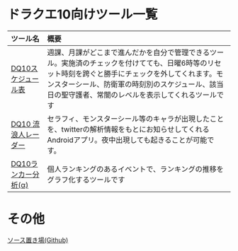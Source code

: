 # ドラクエ10向けツール一覧

| ツール名 | 概要 |
|:-----------------------|:------------------------|
| [DQ10スケジュール表](https://roppy001.github.io/dq10scheduler/dtdaily.html) | 週課、月課がどこまで進んだかを自分で管理できるツール。実施済のチェックを付けてても、日曜6時等のリセット時刻を跨ぐと勝手にチェックを外してくれます。モンスターシール、防衛軍の時刻別のスケジュール、該当日の聖守護者、常闇のレベルを表示してくれるツールです |
| [DQ10 流浪人レーダー](https://play.google.com/store/apps/details?id=roppy.dq10.seraphysearcher) | セラフィ、モンスターシール等のキャラが出現したことを、twitterの解析情報をもとにお知らせしてくれるAndroidアプリ。夜中出現しても起きることが可能です。 |
| [DQ10ランカー分析(α)](https://yumedqx.web.fc2.com/rankanalytics.html) | 個人ランキングのあるイベントで、ランキングの推移をグラフ化するツールです |

# その他

[ソース置き場(Github)](https://github.com/roppy001/)

